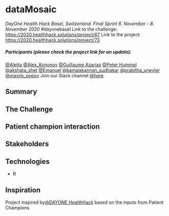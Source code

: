 # dataMosaic
*DayOne Health Hack Basel, Switzerland. Final Sprint 6. November - 8. November 2020* #dayonebasel
Link to the challenge: https://2020.healthhack.solutions/project/67
Link to the project: https://2020.healthhack.solutions/project/73
##### Participants (please check the project link for an update):
[@Aletta](https://2020.healthhack.solutions/user/Aletta)
[@Alex_Kononov](https://2020.healthhack.solutions/user/Alex_Kononov)
[@Guillaume Azarias](https://2020.healthhack.solutions/user/GuillaumeAzarias)
[@Peter Hummel](https://2020.healthhack.solutions/user/PeterHummel)
[@akshata_shet](https://2020.healthhack.solutions/user/akshata_shet)
[@Emanuel](https://2020.healthhack.solutions/user/emanuel) 
[@kamalakannan_sudhakar](https://2020.healthhack.solutions/user/kamalakannan_sudhakar)
[@prabitha_urwyler](https://2020.healthhack.solutions/user/prabitha_urwyler)
[@maxim_popov](https://2020.healthhack.solutions/user/maxim_popov)
Join our Slack channel [@here](https://dayonehealthhack.slack.com/archives/C01CP943HV5)


## Summary

## The Challenge

## Patient champion interaction

## Stakeholders

## Technologies
* R

## Inspiration
Project inspired by[@DAYONE HealthHack](https://2020.healthhack.solutions/) based on the inputs from Patient Champions
